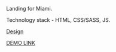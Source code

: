 Landing for Miami.

Technology stack - HTML, CSS/SASS, JS.

[Design](https://www.figma.com/file/nHz8bflIwJaWP3P99vKTH5/miami_home_new?node-id=0%3A1)

[DEMO LINK](https://KostyaKovbel.github.io/Miami-Landing/)
